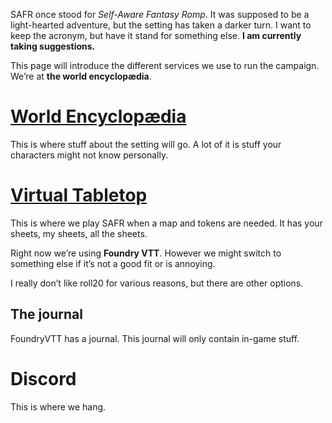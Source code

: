 SAFR once stood for *Self-Aware Fantasy Romp*. It was supposed to be a light-hearted adventure, but the setting has taken a darker turn. I want to keep the acronym, but have it stand for something else. **I am currently taking suggestions.**

This page will introduce the different services we use to run the campaign. We’re at **the world encyclopædia**. 

# [World Encyclopædia](https://publish.obsidian.md/safr/World)
This is where stuff about the setting will go. A lot of it is stuff your characters might not know personally.

# [Virtual Tabletop](https://safr.gregros.dev/game)
This is where we play SAFR when a map and tokens are needed. It has your sheets, my sheets, all the sheets.

Right now we’re using **Foundry VTT**. However we might switch to something else if it’s not a good fit or is annoying.

I really don’t like roll20 for various reasons, but there are other options.

## The journal
FoundryVTT has a journal. This journal will only contain in-game stuff.

# Discord
This is where we hang.



